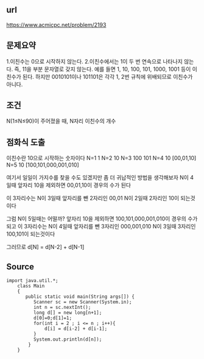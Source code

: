 ## url
  https://www.acmicpc.net/problem/2193

## 문제요약
  1.이친수는 0으로 시작하지 않는다.
  2.이친수에서는 1이 두 번 연속으로 나타나지 않는다. 즉, 11을 부분 문자열로 갖지 않는다.
  예를 들면 1, 10, 100, 101, 1000, 1001 등이 이친수가 된다. 
  하지만 0010101이나 101101은 각각 1, 2번 규칙에 위배되므로 이친수가 아니다.

## 조건
  N(1≤N≤90)이 주어졌을 때, N자리 이친수의 개수

## 점화식 도출
  이친수란 10으로 시작하는 숫자이다
  N=1 1
  N=2 10
  N=3 100 101
  N=4 10 [00,01,10]
  N=5 10 [100,101,000,001,010]
  
  여기서 일일이 가지수를 찾을 수도 있겠지만 좀 더 귀납적인 방법을 생각해보자
  N이 4일때 앞자리 10을 제외하면 00,01,10이 경우의 수가 된다

  이 3자리수는 
  N이 3일때 앞자리를 뺀 2자리인 00,01
  N이 2일때 2자리인 10이 되는것이다

  그럼 N이 5일때는 어떨까?
  앞자리 10을 제외하면 100,101,000,001,010이 경우의 수가 되고
  이 3자리수는
  N이 4일때 앞자리를 뺀 3자리인 000,001,010
  N이 3일때 3자리인 100,101이 되는것이다

  그러므로 d[N] = d[N-2] + d[N-1]

## Source

    import java.util.*;
        class Main 
        {
           public static void main(String args[]) {
              Scanner sc = new Scanner(System.in);
              int n = sc.nextInt();
              long d[] = new long[n+1];
              d[0]=0;d[1]=1;
              for(int i = 2 ; i <= n ; i++){
                  d[i] = d[i-2] + d[i-1];
              }
              System.out.println(d[n]);
            }
        }





